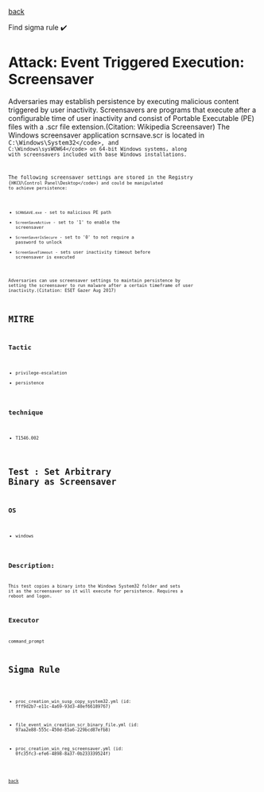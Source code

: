 
[back](../index.md)

Find sigma rule :heavy_check_mark: 

# Attack: Event Triggered Execution: Screensaver 

Adversaries may establish persistence by executing malicious content triggered by user inactivity. Screensavers are programs that execute after a configurable time of user inactivity and consist of Portable Executable (PE) files with a .scr file extension.(Citation: Wikipedia Screensaver) The Windows screensaver application scrnsave.scr is located in <code>C:\Windows\System32\</code>, and <code>C:\Windows\sysWOW64\</code>  on 64-bit Windows systems, along with screensavers included with base Windows installations.

The following screensaver settings are stored in the Registry (<code>HKCU\Control Panel\Desktop\</code>) and could be manipulated to achieve persistence:

* <code>SCRNSAVE.exe</code> - set to malicious PE path
* <code>ScreenSaveActive</code> - set to '1' to enable the screensaver
* <code>ScreenSaverIsSecure</code> - set to '0' to not require a password to unlock
* <code>ScreenSaveTimeout</code> - sets user inactivity timeout before screensaver is executed

Adversaries can use screensaver settings to maintain persistence by setting the screensaver to run malware after a certain timeframe of user inactivity.(Citation: ESET Gazer Aug 2017)

# MITRE
## Tactic
  - privilege-escalation
  - persistence


## technique
  - T1546.002


# Test : Set Arbitrary Binary as Screensaver
## OS
  - windows


## Description:
This test copies a binary into the Windows System32 folder and sets it as the screensaver so it will execute for persistence. Requires a reboot and logon.


## Executor
command_prompt

# Sigma Rule
 - proc_creation_win_susp_copy_system32.yml (id: fff9d2b7-e11c-4a69-93d3-40ef66189767)

 - file_event_win_creation_scr_binary_file.yml (id: 97aa2e88-555c-450d-85a6-229bcd87efb8)

 - proc_creation_win_reg_screensaver.yml (id: 0fc35fc3-efe6-4898-8a37-0b233339524f)



[back](../index.md)
